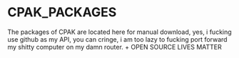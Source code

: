 # CPAK_PACKAGES
The packages of CPAK are located here for manual download, yes, i fucking use github as my API, you can cringe, i am too lazy to fucking port forward my shitty computer on my damn router. + OPEN SOURCE LIVES MATTER
